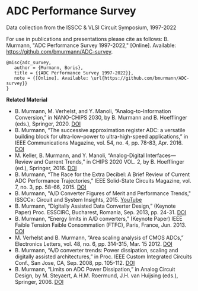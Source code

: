 # ADC Performance Survey
Data collection from the ISSCC & VLSI Circuit Symposium, 1997-2022

For use in publications and presentations please cite as follows:
B. Murmann, "ADC Performance Survey 1997-2022," [Online]. Available: https://github.com/bmurmann/ADC-survey.

```
@misc{adc_survey,
   author = {Murmann, Boris},
   title = {{ADC Performance Survey 1997-2022}},
   note = {[Online]. Available: \url{https://github.com/bmurmann/ADC-survey}}
}
```

**Related Material**  
* B. Murmann, M. Verhelst, and Y. Manoli, “Analog-to-Information Conversion,” in NANO-CHIPS 2030, by B. Murmann and B. Hoefflinger (eds.), Springer, 2020. [DOI](http://dx.doi.org/10.1007/978-3-030-18338-7_17)
* B. Murmann, “The successive approximation register ADC: a versatile building block for ultra-low-power to ultra-high-speed applications,” in IEEE Communications Magazine, vol. 54, no. 4, pp. 78-83, Apr. 2016. [DOI](http://dx.doi.org/10.1109/MCOM.2016.7452270)
* M. Keller, B. Murmann, and Y. Manoli, “Analog-Digital Interfaces—Review and Current Trends,” in CHIPS 2020 VOL. 2, by B. Hoefflinger (ed.), Springer, 2016. [DOI](https://doi.org/10.1007/978-3-319-22093-2_4)
* B. Murmann, “The Race for the Extra Decibel: A Brief Review of Current ADC Performance Trajectories,” IEEE Solid-State Circuits Magazine, vol. 7, no. 3, pp. 58-66, 2015. [DOI](http://dx.doi.org/10.1109/MSSC.2015.2442393)
* B. Murmann, "A/D Converter Figures of Merit and Performance Trends," ISSCCx: Circuit and System Insights, 2015. [YouTube](https://www.youtube.com/watch?v=dlD0Jz3d594)
* B. Murmann, “Digitally Assisted Data Converter Design,” (Keynote Paper) Proc. ESSCIRC, Bucharest, Romania, Sep. 2013, pp. 24-31. [DOI](http://dx.doi.org/10.1109/ESSCIRC.2013.6649063)
* B. Murmann, “Energy limits in A/D converters,” (Keynote Paper) IEEE Faible Tension Faible Consommation (FTFC), Paris, France, Jun. 2013. [DOI](http://dx.doi.org/10.1109/FTFC.2013.6577781)
* M. Verhelst and B. Murmann, “Area scaling analysis of CMOS ADCs,” Electronics Letters, vol. 48, no. 6, pp. 314-315, Mar. 15 2012. [DOI](http://dx.doi.org/10.1049/el.2012.0253)
* B. Murmann, “A/D converter trends: Power dissipation, scaling and digitally assisted architectures,” in Proc. IEEE Custom Integrated Circuits Conf., San Jose, CA, Sep. 2008, pp. 105-112. [DOI](http://dx.doi.org/10.1109/CICC.2008.4672032)
* B. Murmann, “Limits on ADC Power Dissipation,” in Analog Circuit Design, by M. Steyaert, A.H.M. Roermund, J.H. van Huijsing (eds.), Springer, 2006. [DOI](https://doi.org/10.1007/1-4020-3885-2_16)
